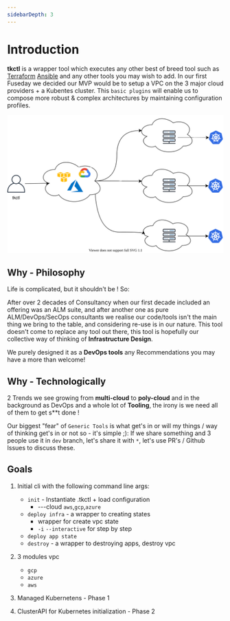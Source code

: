 ```yaml
---
sidebarDepth: 3
---
```


# Introduction

**tkctl** is a wrapper tool which executes any other best of breed tool such as [Terraform](https://www.terraform.io/) [Ansible](https://www.ansible.com/) and any other tools you may wish to add.
In our first Fuseday we decided our MVP would be to setup a VPC on the 3 major cloud providers + a Kubentes cluster.
This `basic plugins` will enable us to compose more robust & complex architectures by maintaining configuration profiles.
  
![MVP](./../assets/tkctl-mvp.svg)

## Why - Philosophy
Life is complicated, but it shouldn't be ! So:

After over 2 decades of Consultancy when our first decade included an offering was an ALM suite, and after another one as pure ALM/DevOps/SecOps consultants we realise our code/tools isn't the main thing we bring to the table,
and considering re-use is in our nature.
This tool doesn't come to replace any tool out there, this tool is hopefully our collective way of thinking of **Infrastructure Design**.

We purely designed it as a **DevOps tools** any Recommendations you may have a more than welcome!

## Why - Technologically

2 Trends we see growing from **multi-cloud** to **poly-cloud** and in the background as DevOps and a whole lot of **Tooling**, the irony is we need all of them to get s**t done !

Our biggest "fear" of `Generic Tools` is what get's in or will my things / way of thinking get's in or not so - it's simple ;): 
If we share something and 3 people use it in `dev` branch, let's share it with `*`, let's use PR's / Github Issues to discuss these.

## Goals

1. Initial cli with the following command line args:
   * `init` - Instantiate .tkctl + load configuration
     * ---cloud `aws`,`gcp`,`azure`
   * `deploy infra` - a wrapper to creating states 
     * wrapper for create vpc state
     * `-i` `--interactive` for step by step
   * `deploy app state`
   * `destroy` - a wrapper to destroying apps, destroy vpc

2. 3 modules vpc
   * `gcp`
   * `azure`
   * `aws`

3. Managed Kubernetens - Phase 1
   
4. ClusterAPI for Kubernetes initialization - Phase 2


